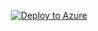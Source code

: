 <p align="center">
  <a href="https://portal.azure.com/#create/Microsoft.Template/uri/https%3A%2F%2Fraw.githubusercontent.com%2FSumeshSurendran12%2FQuasarFX-EURUSD-HTTP%2Fmain%2Finfra%2Fterraform%2Faca%2Fazuredeploy.json" target="_blank">
    <img src="https://aka.ms/deploytoazurebutton" alt="Deploy to Azure">
  </a>
</p>
